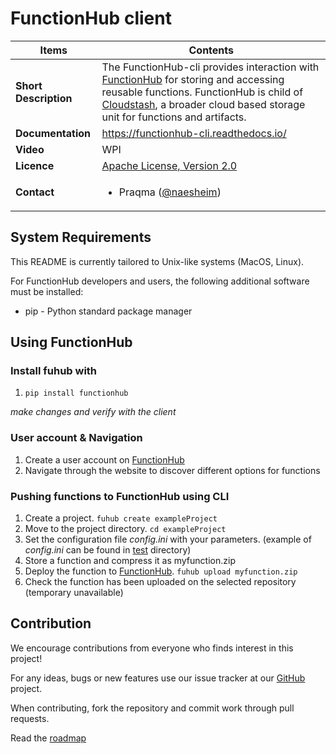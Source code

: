 # FunctionHub client 

| Items                    | Contents                                                     |
| ------------------------ | ------------------------------------------------------------ |
| **Short Description**    | The FunctionHub-cli provides interaction with [FunctionHub](https://cloudstash.io) for storing and accessing reusable functions. FunctionHub is child of [Cloudstash](https://cloudstash.io), a broader cloud based storage unit for functions and artifacts. |
| **Documentation** | https://functionhub-cli.readthedocs.io/|
| **Video** | WPI  |
| **Licence** | [Apache License, Version 2.0](https://opensource.org/licenses/Apache-2.0) |
| **Contact**              | <ul><li> Praqma ([@naesheim](https://github.com/naesheim)) </li></ul> |

## System Requirements
This README is currently tailored to Unix-like systems (MacOS, Linux). 

For FunctionHub developers and users, the following additional software must be installed: 

 - pip - Python standard package manager 
 

## Using  FunctionHub
### Install fuhub with 

1. ``pip install functionhub``


_make changes and verify with the client_

### User account & Navigation
1.  Create a user account on [FunctionHub](https://cloudstash.io)  
2.  Navigate through the website to discover different options for functions

### Pushing functions to FunctionHub using CLI

1. Create a project. ``fuhub create exampleProject`` 
2. Move to the project directory. ``cd exampleProject`` 
3. Set the configuration file _config.ini_ with your parameters. (example of _config.ini_ can be found  in [test](test/) directory)
4. Store a function and compress it as myfunction.zip
5. Deploy the function to [FunctionHub](https://cloudstash.io). ``fuhub upload myfunction.zip`` 
6. Check the function has been uploaded on the selected repository (temporary unavailable)



## Contribution
We encourage contributions from everyone who finds interest in this project!

For any ideas, bugs or new features use our issue tracker at our  [GitHub](https://github.com/radon-h2020/functionHub-client/issues)  project.

When contributing, fork the repository and commit work through pull requests.




Read the [roadmap](ROADMAP.md)

